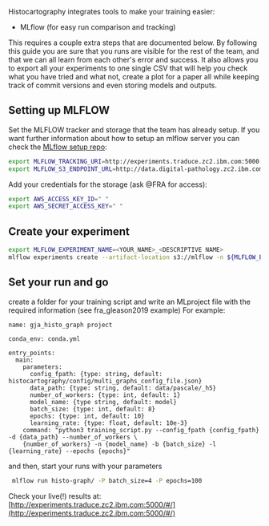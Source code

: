 Histocartography integrates tools to make your training easier:

- MLflow (for easy run comparison and tracking)

This requires a couple extra steps that are documented below. 
By following this guide you are sure that you runs are visible for the rest of 
the team, and that we can all learn from each other's error and success.
It also allows you to export all your experiments to one single CSV that will 
help you check what you have tried and what not, create a plot for a paper all 
while keeping track of commit versions and even storing models and outputs.


## Setting up MLFLOW 

Set the MLFLOW tracker and storage that the team has already setup. 
If you want further information about how to setup an mlflow server 
you can check the [MLflow setup repo](https://github.ibm.com/CHCLS/mlflow_setup):
```sh
export MLFLOW_TRACKING_URI=http://experiments.traduce.zc2.ibm.com:5000
export MLFLOW_S3_ENDPOINT_URL=http://data.digital-pathology.zc2.ibm.com:9000
```

Add your credentials for the storage (ask @FRA for access):
```sh
export AWS_ACCESS_KEY_ID=" "
export AWS_SECRET_ACCESS_KEY=" "
```


## Create your experiment
```sh
export MLFLOW_EXPERIMENT_NAME=<YOUR_NAME>_<DESCRIPTIVE NAME>
mlflow experiments create --artifact-location s3://mlflow -n ${MLFLOW_EXPERIMENT_NAME}
```

## Set your run and go
create a folder for your training script and write an MLproject file with the
required information (see fra_gleason2019 example)
For example: 
```
name: gja_histo_graph project

conda_env: conda.yml

entry_points:
  main:
    parameters:
      config_fpath: {type: string, default: histocartography/config/multi_graphs_config_file.json}
      data_path: {type: string, default: data/pascale/_h5}
      number_of_workers: {type: int, default: 1}
      model_name: {type string, default: model}
      batch_size: {type: int, default: 8}
      epochs: {type: int, default: 10}
      learning_rate: {type: float, default: 10e-3}
    command: "python3 training_script.py --config_fpath {config_fpath} -d {data_path} --number_of_workers \
    {number_of_workers} -n {model_name} -b {batch_size} -l {learning_rate} --epochs {epochs}"
```

and then, start your runs with your parameters
```sh
 mlflow run histo-graph/ -P batch_size=4 -P epochs=100 
```

Check your live(!) results at: 
[http://experiments.traduce.zc2.ibm.com:5000/#/](http://experiments.traduce.zc2.ibm.com:5000/#/)
